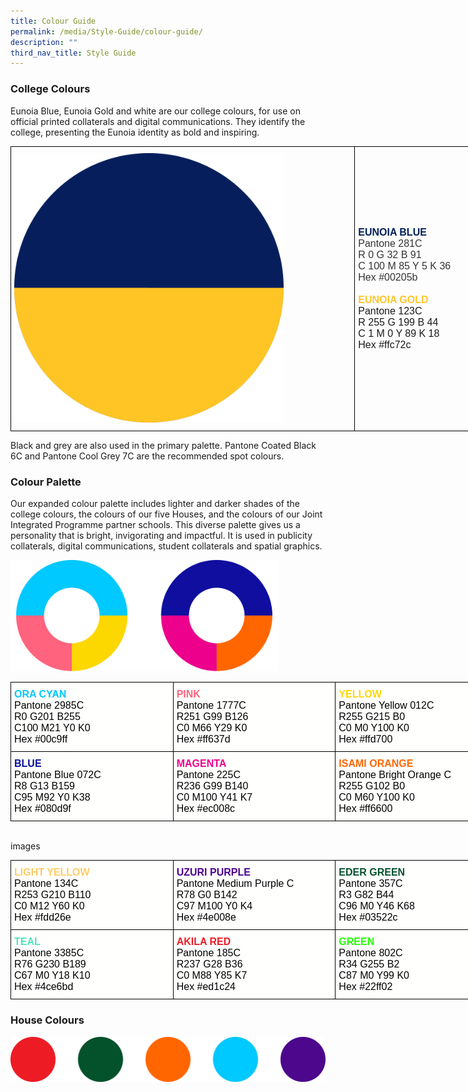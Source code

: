 ```yaml
---
title: Colour Guide
permalink: /media/Style-Guide/colour-guide/
description: ""
third_nav_title: Style Guide
---
```

### College Colours

Eunoia Blue, Eunoia Gold and white are our college colours, for use on official printed collaterals and digital communications. They identify the college, presenting the Eunoia identity as bold and inspiring.


<style type="text/css">
.tg  {border-collapse:collapse;border-spacing:0;margin:0px auto;}
.tg td{border-color:black;border-style:solid;border-width:1px;font-family:Arial, sans-serif;font-size:14px;
  overflow:hidden;padding:10px 5px;word-break:normal;}
.tg th{border-color:black;border-style:solid;border-width:1px;font-family:Arial, sans-serif;font-size:14px;
  font-weight:normal;overflow:hidden;padding:10px 5px;word-break:normal;}
.tg .tg-cly1{text-align:left;vertical-align:middle}
.tg .tg-cqfb{font-size:16px;text-align:left;vertical-align:middle}
</style>
<table class="tg" style="undefined;table-layout: fixed; width: 798px">
<colgroup>
<col style="width: 551px">
<col style="width: 247px">
</colgroup>
<tbody>
  <tr>
    <td class="tg-cly1"><img src="/images/Colours-Eunoia.png" 
     style="width:80%"></td>
    <td class="tg-cqfb"><span style="font-weight:bold;color:#00205B">EUNOIA BLUE</span><br><span style="font-weight:400;font-style:normal;color:#343434">Pantone 281C</span><br><span style="font-weight:400;font-style:normal;color:#343434">R 0 G 32 B 91</span><br><span style="font-weight:400;font-style:normal;color:#343434">C 100 M 85 Y 5 K 36</span><br><span style="font-weight:400;font-style:normal;color:#343434">Hex #00205b</span><span style="font-weight:400;font-style:normal"> </span><br><br><span style="font-weight:bold;color:#FFC72C">EUNOIA GOLD</span><br><span style="font-weight:400;font-style:normal">Pantone 123C</span><br><span style="font-weight:400;font-style:normal">R 255 G 199 B 44</span><br><span style="font-weight:400;font-style:normal">C 1 M 0 Y 89 K 18</span><br><span style="font-weight:400;font-style:normal">Hex #ffc72c</span></td>
  </tr>
</tbody>
</table>

Black and grey are also used in the primary palette. Pantone Coated Black 6C and Pantone Cool Grey 7C are the recommended spot colours.

### Colour Palette

Our expanded colour palette includes lighter and darker shades of the college colours, the colours of our five Houses, and the colours of our Joint Integrated Programme partner schools. This diverse palette gives us a personality that is bright, invigorating and impactful. It is used in publicity collaterals, digital communications, student collaterals and spatial graphics.

<img src="/images/ColourPalette-1.png" 
     style="width:85%">


<style type="text/css">
.tg  {border-collapse:collapse;border-spacing:0;margin:0px auto;}
.tg td{border-color:black;border-style:solid;border-width:1px;font-family:Arial, sans-serif;font-size:14px;
  overflow:hidden;padding:10px 5px;word-break:normal;}
.tg th{border-color:black;border-style:solid;border-width:1px;font-family:Arial, sans-serif;font-size:14px;
  font-weight:normal;overflow:hidden;padding:10px 5px;word-break:normal;}
.tg .tg-ys5d{background-color:#FFFFFE;color:#000000;font-size:16px;text-align:left;vertical-align:top}
</style>
<table class="tg" style="undefined;table-layout: fixed; width: 780px">
<colgroup>
<col style="width: 260px">
<col style="width: 260px">
<col style="width: 260px">
</colgroup>
<tbody>
  <tr>
    <td class="tg-ys5d"><span style="font-weight:bold;font-style:normal;color:#00C9FF">ORA CYAN</span><br>Pantone 2985C<br>R0 G201 B255<br>C100 M21 Y0 K0<br>Hex #00c9ff</td>
    <td class="tg-ys5d"><span style="font-weight:bold;color:#FF637D">PINK</span><br>Pantone 1777C<br>R251 G99 B126<br>C0 M66 Y29 K0<br>Hex #ff637d</td>
    <td class="tg-ys5d"><span style="font-weight:bold;color:#FFD700">YELLOW</span><br>Pantone Yellow 012C<br>R255 G215 B0<br>C0 M0 Y100 K0<br>Hex #ffd700</td>
  </tr>
  <tr>
    <td class="tg-ys5d"><span style="font-weight:bold;color:#080D9F">BLUE</span><br>Pantone Blue 072C<br>R8 G13 B159<br>C95 M92 Y0 K38<br>Hex #080d9f</td>
    <td class="tg-ys5d"><span style="font-weight:bold;color:#EC008C">MAGENTA</span><br>Pantone 225C<br>R236 G99 B140<br>C0 M100 Y41 K7<br>Hex #ec008c</td>
    <td class="tg-ys5d"><span style="font-weight:bold;color:#F60">ISAMI ORANGE</span> <br>Pantone Bright Orange C<br>R255 G102 B0<br>C0 M60 Y100 K0<br>Hex #ff6600</td>
  </tr>
</tbody>
</table>


<br>

images

<style type="text/css">
.tg  {border-collapse:collapse;border-spacing:0;margin:0px auto;}
.tg td{border-color:black;border-style:solid;border-width:1px;font-family:Arial, sans-serif;font-size:14px;
  overflow:hidden;padding:10px 5px;word-break:normal;}
.tg th{border-color:black;border-style:solid;border-width:1px;font-family:Arial, sans-serif;font-size:14px;
  font-weight:normal;overflow:hidden;padding:10px 5px;word-break:normal;}
.tg .tg-ys5d{background-color:#FFFFFE;color:#000000;font-size:16px;text-align:left;vertical-align:top}
</style>
<table class="tg" style="undefined;table-layout: fixed; width: 780px">
<colgroup>
<col style="width: 260px">
<col style="width: 260px">
<col style="width: 260px">
</colgroup>
<tbody>
  <tr>
    <td class="tg-ys5d"><span style="font-weight:bold;color:#FC6">LIGHT YELLOW</span><br>Pantone 134C<br>R253 G210 B110<br>C0 M12 Y60 K0<br>Hex #fdd26e</td>
    <td class="tg-ys5d"><span style="font-weight:bold;color:#4E008E">UZURI PURPLE</span><br>Pantone Medium Purple C<br>R78 G0 B142<br>C97 M100 Y0 K4<br>Hex #4e008e</td>
    <td class="tg-ys5d"><span style="font-weight:bold;color:#03522C">EDER GREEN</span><br>Pantone 357C<br>R3 G82 B44<br>C96 M0 Y46 K68<br>Hex #03522c</td>
  </tr>
  <tr>
    <td class="tg-ys5d"><span style="font-weight:bold;color:#4CE6BD">TEAL</span><br>Pantone 3385C<br>R76 G230 B189<br>C67 M0 Y18 K10<br>Hex #4ce6bd</td>
    <td class="tg-ys5d"><span style="font-weight:bold;color:#ED1C24">AKILA RED</span><br>Pantone 185C<br>R237 G28 B36<br>C0 M88 Y85 K7<br>Hex #ed1c24</td>
    <td class="tg-ys5d"><span style="font-weight:bold;color:#22FF02">GREEN</span><br>Pantone 802C<br>R34 G255 B2<br>C87 M0 Y99 K0<br>Hex #22ff02</td>
  </tr>
</tbody>
</table>

### House Colours

![](/images/Colours-Houses-2048x293.png)